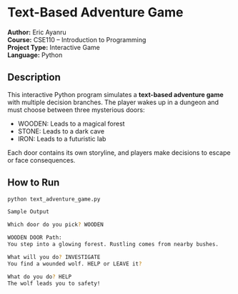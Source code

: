 # Text-Based Adventure Game

**Author:** Eric Ayanru  
**Course:** CSE110 – Introduction to Programming  
**Project Type:** Interactive Game  
**Language:** Python

## Description

This interactive Python program simulates a **text-based adventure game** with multiple decision branches. The player wakes up in a dungeon and must choose between three mysterious doors:
-  WOODEN: Leads to a magical forest
-  STONE: Leads to a dark cave
-  IRON: Leads to a futuristic lab

Each door contains its own storyline, and players make decisions to escape or face consequences.

##  How to Run

```bash
python text_adventure_game.py

Sample Output

Which door do you pick? WOODEN

WOODEN DOOR Path:
You step into a glowing forest. Rustling comes from nearby bushes.

What will you do? INVESTIGATE
You find a wounded wolf. HELP or LEAVE it?

What do you do? HELP
The wolf leads you to safety!